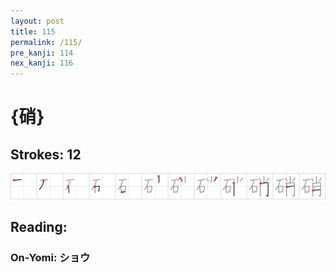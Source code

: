```yaml
---
layout: post
title: 115
permalink: /115/
pre_kanji: 114
nex_kanji: 116
---
```


# {硝}

## Strokes: 12

<div class="stroke"><img src="../images/E7A19D.png" /></div>

## Reading:

### On-Yomi: ショウ
